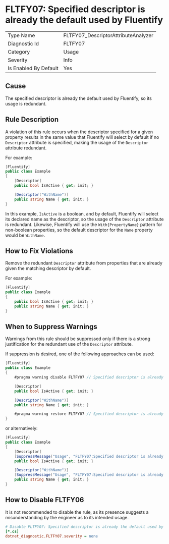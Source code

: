# FLTFY07: Specified descriptor is already the default used by Fluentify

<table>
<tr>
  <td>Type Name</td>
  <td>FLTFY07_DescriptorAttributeAnalyzer</td>
</tr>
<tr>
  <td>Diagnostic Id</td>
  <td>FLTFY07</td>
</tr>
<tr>
  <td>Category</td>
  <td>Usage</td>
</tr>
<tr>
  <td>Severity</td>
  <td>Info</td>
</tr>
<tr>
  <td>Is Enabled By Default</td>
  <td>Yes</td>
</tr>
</table>

## Cause

The specified descriptor is already the default used by Fluentify, so its usage is redundant.

## Rule Description

A violation of this rule occurs when the descriptor specified for a given property results in the same value that Fluentify will select by default if no `Descriptor` attribute is specified, making the usage of the `Descriptor` attribute redundant.

For example:

```csharp
[Fluentify]
public class Example
{
    [Descriptor]
    public bool IsActive { get; init; }

    [Descriptor("WithName")]
    public string Name { get; init; }
}
```

In this example, `IsActive` is a boolean, and by default, Fluentify will select its declared name as the descriptor, so the usage of the `Descriptor` attribute is redundant. Likewise, Fluentify will use the `With{PropertyName}` pattern for non-boolean properties, so the default descriptor for the `Name` property would be `WithName`. 

## How to Fix Violations

Remove the redundant `Descriptor` attribute from properties that are already given the matching descriptor by default.

For example:

```csharp
[Fluentify]
public class Example
{
    public bool IsActive { get; init; }
    public string Name { get; init; }
}
```

## When to Suppress Warnings

Warnings from this rule should be suppressed only if there is a strong justification for the redundant use of the `Descriptor` attribute.

If suppression is desired, one of the following approaches can be used:

```csharp
[Fluentify]
public class Example
{
    #pragma warning disable FLTFY07 // Specified descriptor is already the default used by Fluentify

    [Descriptor]
    public bool IsActive { get; init; }

    [Descriptor("WithName")]
    public string Name { get; init; }

    #pragma warning restore FLTFY07 // Specified descriptor is already the default used by Fluentify
}
```

or alternatively:

```csharp
[Fluentify]
public class Example
{
    [Descriptor]
    [SuppressMessage("Usage", "FLTFY07:Specified descriptor is already the default used by Fluentify", Justification = "Explanation for suppression")]
    public bool IsActive { get; init; }

    [Descriptor("WithName")]
    [SuppressMessage("Usage", "FLTFY07:Specified descriptor is already the default used by Fluentify", Justification = "Explanation for suppression")]
    public string Name { get; init; }
}
```

## How to Disable FLTFY06

It is not recommended to disable the rule, as its presence suggests a misunderstanding by the engineer as to its intended usage.

```ini
# Disable FLTFY07: Specified descriptor is already the default used by Fluentify
[*.cs]
dotnet_diagnostic.FLTFY07.severity = none
```